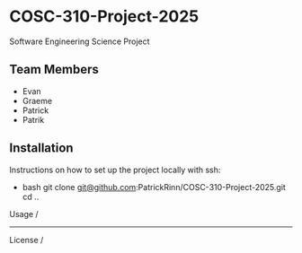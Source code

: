 # COSC-310-Project-2025

Software Engineering Science Project

## Team Members

- Evan 
- Graeme
- Patrick 
- Patrik

## Installation
Instructions on how to set up the project locally with ssh:

- bash
git clone git@github.com:PatrickRinn/COSC-310-Project-2025.git \
cd ..

Usage /

---
License /

<Git branch best practices>

